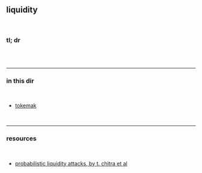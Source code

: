 ## liquidity

<br>

### tl; dr

<br>


<br>

---

### in this dir

<br>

* [tokemak](https://github.com/go-outside-labs/mev-toolkit/blob/main/defi_and_trading/liquidity/tokemak.md)

<br>

----

### resources

<br>

* [probabilistic liquidity attacks, by t. chitra et al](https://drive.google.com/file/d/1kCsmC52Jbhj8bpQMMo3-Z92P6L5E5hxl/view)
